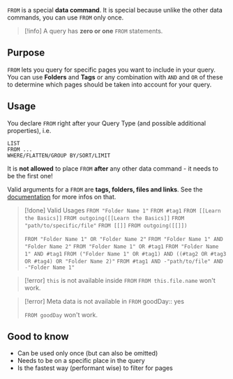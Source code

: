 `FROM` is a special **data command**. It is special because unlike the other data commands, you can use `FROM` only once.

> [!info] A query has **zero or one** `FROM` statements.

## Purpose

`FROM` lets you query for specific pages you want to include in your query. You can use **Folders** and **Tags** or any combination with `AND` and `OR` of these to determine which pages should be taken into account for your query.

## Usage

You declare `FROM` right after your Query Type (and possible additional properties), i.e.

```
LIST
FROM ...
WHERE/FLATTEN/GROUP BY/SORT/LIMIT
```

It is **not allowed** to place `FROM` **after** any other data command - it needs to be the first one!

Valid arguments for a `FROM` are **tags, folders, files and links**. See the [documentation](https://blacksmithgu.github.io/obsidian-dataview/query/queries/#from) for more infos on that.

> [!done] Valid Usages
> `FROM "Folder Name 1"`
> `FROM #tag1`
> `FROM [[Learn the Basics]]`
> `FROM outgoing([[Learn the Basics]]`
> `FROM "path/to/specific/file"`
> `FROM [[]]`
> `FROM outgoing([[]])`
> 
> `FROM "Folder Name 1" OR "Folder Name 2"`
> `FROM "Folder Name 1" AND "Folder Name 2"`
> `FROM "Folder Name 1" OR #tag1`
> `FROM "Folder Name 1" AND #tag1`
> `FROM ("Folder Name 1" OR #tag1) AND ((#tag2 OR #tag3 OR #tag4) OR "Folder Name 2)"`
> `FROM #tag1 AND -"path/to/file" AND -"Folder Name 1"`

> [!error]  `this` is not available inside `FROM`
> `FROM this.file.name` won't work.
>

> [!error] Meta data is not available in `FROM`
> goodDay:: yes
> 
> `FROM goodDay` won't work.

## Good to know

- Can be used only once (but can also be omitted)
- Needs to be on a specific place in the query
- Is the fastest way (performant wise) to filter for pages
